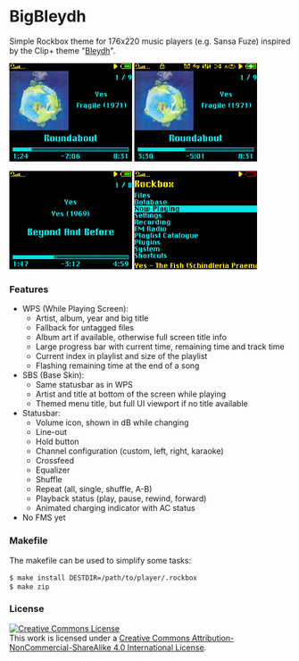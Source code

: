 # BigBleydh

Simple Rockbox theme for 176x220 music players (e.g. Sansa Fuze) inspired by the Clip+ theme "[Bleydh](https://github.com/SammysHP/rockbox-bleydh)".

![WPS with cover art](https://raw.githubusercontent.com/SammysHP/rockbox-bigbleydh/screenshots/wps.png) ![Icons in statusbar](https://raw.githubusercontent.com/SammysHP/rockbox-bigbleydh/screenshots/wps_icons.png)

![WPS without cover art](https://raw.githubusercontent.com/SammysHP/rockbox-bigbleydh/screenshots/wps_noart.png) ![SBS](https://raw.githubusercontent.com/SammysHP/rockbox-bigbleydh/screenshots/sbs.png)


### Features

- WPS (While Playing Screen):
    - Artist, album, year and big title
    - Fallback for untagged files
    - Album art if available, otherwise full screen title info
    - Large progress bar with current time, remaining time and track time
    - Current index in playlist and size of the playlist
    - Flashing remaining time at the end of a song
- SBS (Base Skin):
    - Same statusbar as in WPS
    - Artist and title at bottom of the screen while playing
    - Themed menu title, but full UI viewport if no title available
- Statusbar:
    - Volume icon, shown in dB while changing
    - Line-out
    - Hold button
    - Channel configuration (custom, left, right, karaoke)
    - Crossfeed
    - Equalizer
    - Shuffle
    - Repeat (all, single, shuffle, A-B)
    - Playback status (play, pause, rewind, forward)
    - Animated charging indicator with AC status
- No FMS yet


### Makefile

The makefile can be used to simplify some tasks:

```
$ make install DESTDIR=/path/to/player/.rockbox
$ make zip
```

### License

<a rel="license" href="http://creativecommons.org/licenses/by-nc-sa/4.0/"><img alt="Creative Commons License" style="border-width:0" src="https://i.creativecommons.org/l/by-nc-sa/4.0/88x31.png" /></a><br />This work is licensed under a <a rel="license" href="http://creativecommons.org/licenses/by-nc-sa/4.0/">Creative Commons Attribution-NonCommercial-ShareAlike 4.0 International License</a>.

